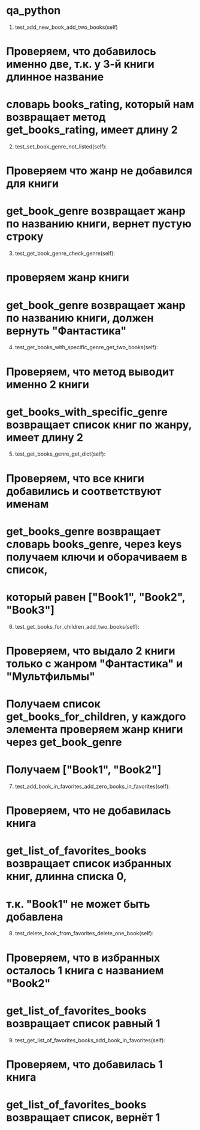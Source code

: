 # qa_python
1. test_add_new_book_add_two_books(self) 
# Проверяем, что добавилось именно две, т.к. у 3-й книги длинное название
# словарь books_rating, который нам возвращает метод get_books_rating, имеет длину 2
2. test_set_book_genre_not_listed(self):
# Проверяем что жанр не добавился для книги
# get_book_genre возвращает жанр по названию книги, вернет пустую строку
3. test_get_book_genre_check_genre(self):
# проверяем жанр книги
# get_book_genre возвращает жанр по названию книги, должен вернуть "Фантастика"
4. test_get_books_with_specific_genre_get_two_books(self):
# Проверяем, что метод выводит именно 2 книги
# get_books_with_specific_genre возвращает список книг по жанру, имеет длину 2
5. test_get_books_genre_get_dict(self):
# Проверяем, что все книги добавились и соответствуют именам
# get_books_genre возвращает словарь books_genre, через keys получаем ключи и оборачиваем в список,
# который равен ["Book1", "Book2", "Book3"]
6. test_get_books_for_children_add_two_books(self):
# Проверяем, что выдало 2 книги только с жанром "Фантастика" и "Мультфильмы"
# Получаем список get_books_for_children, у каждого элемента проверяем жанр книги через get_book_genre
# Получаем ["Book1", "Book2"]
7. test_add_book_in_favorites_add_zero_books_in_favorites(self):
# Проверяем, что не добавилась книга
# get_list_of_favorites_books возвращает список избранных книг, длинна списка 0,
# т.к. "Book1" не может быть добавлена
8. test_delete_book_from_favorites_delete_one_book(self):
# Проверяем, что в избранных осталось 1 книга с названием "Book2"
# get_list_of_favorites_books возвращает список равный 1
9. test_get_list_of_favorites_books_add_book_in_favorites(self):
# Проверяем, что добавилась 1 книга
# get_list_of_favorites_books возвращает список, вернёт 1
